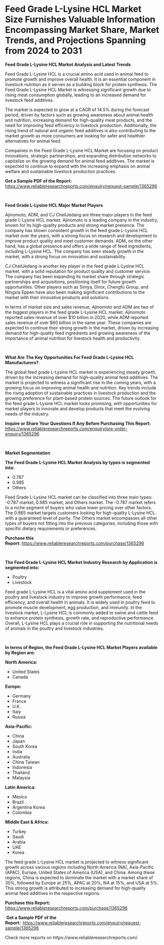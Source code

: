 <p><h1>Feed Grade L-Lysine HCL Market Size Furnishes Valuable Information Encompassing Market Share, Market Trends, and Projections Spanning from 2024 to 2031</h1></p><p><strong>Feed Grade L-Lysine HCL Market Analysis and Latest Trends</strong></p>
<p><p>Feed Grade L-Lysine HCL is a crucial amino acid used in animal feed to promote growth and improve overall health. It is an essential component in livestock nutrition as it serves as a building block for protein synthesis. The Feed Grade L-Lysine HCL Market is witnessing significant growth due to rising meat consumption globally, leading to an increased demand for livestock feed additives.</p><p>The market is expected to grow at a CAGR of 14.5% during the forecast period, driven by factors such as growing awareness about animal health and nutrition, increasing demand for high-quality meat products, and the need for improving feed efficiency in livestock production. Additionally, the rising trend of natural and organic feed additives is also contributing to the market growth as more consumers are looking for safer and healthier alternatives for animal feed.</p><p>Companies in the Feed Grade L-Lysine HCL Market are focusing on product innovations, strategic partnerships, and expanding distribution networks to capitalize on the growing demand for animal feed additives. The market is expected to continue to expand with the increasing emphasis on animal welfare and sustainable livestock production practices.</p></p>
<p><strong>Get a Sample PDF of the Report:&nbsp;</strong> <a href="https://www.reliableresearchreports.com/enquiry/request-sample/1365296">https://www.reliableresearchreports.com/enquiry/request-sample/1365296</a></p>
<p>&nbsp;</p>
<p><strong>Feed Grade L-Lysine HCL Major Market Players</strong></p>
<p><p>Ajinomoto, ADM, and CJ CheilJedang are three major players in the feed grade L-Lysine HCL market. Ajinomoto is a leading company in the industry, known for its high-quality products and strong market presence. The company has shown consistent growth in the feed grade L-Lysine HCL market over the years, with a strong focus on research and development to improve product quality and meet customer demands. ADM, on the other hand, has a global presence and offers a wide range of feed ingredients, including L-Lysine HCL. The company has seen steady growth in the market, with a strong focus on innovation and sustainability.</p><p>CJ CheilJedang is another key player in the feed grade L-Lysine HCL market, with a solid reputation for product quality and customer service. The company has been expanding its market share through strategic partnerships and acquisitions, positioning itself for future growth opportunities. Other players such as Simya, Dirox, Chengfu Group, and Ningxia Eppen have also been making significant contributions to the market with their innovative products and solutions.</p><p>In terms of market size and sales revenue, Ajinomoto and ADM are two of the biggest players in the feed grade L-Lysine HCL market. Ajinomoto reported sales revenue of over $10 billion in 2020, while ADM reported sales revenue of over $60 billion in the same year. These companies are expected to continue their strong growth in the market, driven by increasing demand for high-quality feed ingredients and growing awareness of the importance of animal nutrition for livestock health and productivity.</p></p>
<p>&nbsp;</p>
<p><strong>What Are The Key Opportunities For Feed Grade L-Lysine HCL Manufacturers?</strong></p>
<p><p>The global feed grade L-Lysine HCL market is experiencing steady growth, driven by the increasing demand for high-quality animal feed additives. The market is projected to witness a significant rise in the coming years, with a growing focus on improving animal health and nutrition. Key trends include the rising adoption of sustainable practices in livestock production and the growing preference for plant-based protein sources. The future outlook for the feed grade L-Lysine HCL market looks promising, with opportunities for market players to innovate and develop products that meet the evolving needs of the industry.</p></p>
<p><strong>Inquire or Share Your Questions If Any Before Purchasing This Report:</strong> <a href="https://www.reliableresearchreports.com/enquiry/pre-order-enquiry/1365296">https://www.reliableresearchreports.com/enquiry/pre-order-enquiry/1365296</a></p>
<p>&nbsp;</p>
<p><strong>Market Segmentation</strong></p>
<p><strong>The Feed Grade L-Lysine HCL Market Analysis by types is segmented into:</strong></p>
<p><ul><li>0.787</li><li>0.985</li><li>Others</li></ul></p>
<p><p>Feed Grade L-Lysine HCL market can be classified into three main types: -0.787 market, 0.985 market, and Others market. The -0.787 market refers to a niche segment of buyers who value lower pricing over other factors. The 0.985 market targets customers looking for high-quality L-Lysine HCL with a guaranteed level of purity. The Others market encompasses all other types of buyers not fitting into the previous categories, including those with specific dietary requirements or preferences.</p></p>
<p><strong>Purchase this Report:&nbsp;</strong><a href="https://www.reliableresearchreports.com/purchase/1365296">https://www.reliableresearchreports.com/purchase/1365296</a></p>
<p>&nbsp;</p>
<p><strong>The Feed Grade L-Lysine HCL Market Industry Research by Application is segmented into:</strong></p>
<p><ul><li>Poultry</li><li>Livestock</li></ul></p>
<p><p>Feed grade L-Lysine HCL is a vital amino acid supplement used in the poultry and livestock industry to improve growth performance, feed efficiency, and overall health in animals. It is widely used in poultry feed to promote muscle development, egg production, and immunity. In the livestock market, L-Lysine HCL is commonly added to swine and cattle feed to enhance protein synthesis, growth rate, and reproductive performance. Overall, L-Lysine HCL plays a crucial role in supporting the nutritional needs of animals in the poultry and livestock industries.</p></p>
<p>&nbsp;</p>
<p><strong>In terms of Region, the Feed Grade L-Lysine HCL Market Players available by Region are:</strong></p>
<p>
    <p> <strong> North America: </strong>
        <ul>
            <li>United States</li>
            <li>Canada</li>
        </ul>
        </p> 
    <p> <strong> Europe: </strong>
        <ul>
            <li>Germany</li>
            <li>France</li>
            <li>U.K.</li>
            <li>Italy</li>
            <li>Russia</li>
        </ul>
        </p> 
    <p> <strong> Asia-Pacific: </strong>
        <ul>
            <li>China</li>
            <li>Japan</li>
            <li>South Korea</li>
            <li>India</li>
            <li>Australia</li>
            <li>China Taiwan</li>
            <li>Indonesia</li>
            <li>Thailand</li>
            <li>Malaysia</li>
        </ul>
        </p> 
    <p> <strong> Latin America: </strong>
        <ul>
            <li>Mexico</li>
            <li>Brazil</li>
            <li>Argentina Korea</li>
            <li>Colombia</li>
        </ul>
        </p> 
    <p> <strong> Middle East & Africa: </strong>
        <ul>
            <li>Turkey</li>
            <li>Saudi</li>
            <li>Arabia</li>
            <li>UAE</li>
            <li>Korea</li>
        </ul>
    </p>
    </p>
<p><p>The feed grade L-Lysine HCL market is projected to witness significant growth across various regions including North America (NA), Asia-Pacific (APAC), Europe, United States of America (USA), and China. Among these regions, China is expected to dominate the market with a market share of 35%, followed by Europe at 25%, APAC at 20%, NA at 15%, and USA at 5%. This strong growth is attributed to increasing demand for high-quality animal feed additives in the respective regions.</p></p>
<p><strong>Purchase this Report: </strong><a href="https://www.reliableresearchreports.com/purchase/1365296">https://www.reliableresearchreports.com/purchase/1365296</a></p>
<p>&nbsp;<strong>Get a Sample PDF of the Report:&nbsp;&nbsp;</strong><a href="https://www.reliableresearchreports.com/enquiry/request-sample/1365296">https://www.reliableresearchreports.com/enquiry/request-sample/1365296</a></p>
<p><strong></strong></p>
<p>Check more reports on https://www.reliableresearchreports.com/</p>